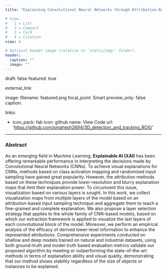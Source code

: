 ```yaml
---
title: "Explaining Convolutional Neural Networks through Attribution-Based Input Sampling and Block-Wise Feature Aggregation"

# View.
#   1 = List
#   2 = Compact
#   3 = Card
#   4 = Citation
view: 4

# Optional header image (relative to `static/img/` folder).
header:
  caption: ""
  image: ""
---
```



draft: false
featured: true
  
external_link: 

image:
  filename: featured.png
  focal_point: Smart
  preview_only: false
  caption: 
 
links:
  - icon_pack: fab
    icon: github
    name: View Code 
    url: 'https://github.com/smahesh2694/3D_detection_and_tracking_ROS/'
    
---

### Abstract

As an emerging field in Machine Learning, **Explainable AI (XAI)** has been offering remarkable performance in interpreting the decisions made by Convolutional Neural Networks (CNNs). To achieve visual explanations for CNNs, methods based on class activation mapping and randomized input sampling have gained great popularity. However, the attribution methods based on these techniques provide lower-resolution and blurry explanation maps that limit their explanation power. To circumvent this issue, visualization based on various layers is sought. In this work, we collect visualization maps from multiple layers of the model based on an attribution-based input sampling technique and aggregate them to reach a fine-grained and complete explanation. We also propose a layer selection strategy that applies to the whole family of CNN-based models, based on which our extraction framework is applied to visualize the last layers of each convolutional block of the model. Moreover, we perform an empirical analysis of the efficacy of derived lower-level information to enhance the represented attributions. Comprehensive experiments conducted on shallow and deep models trained on natural and industrial datasets, using both ground-truth and model-truth based evaluation metrics validate our proposed algorithm by meeting or outperforming the state-of-the-art methods in terms of explanation ability and visual quality, demonstrating that our method shows stability regardless of the size of objects or instances to be explained.


